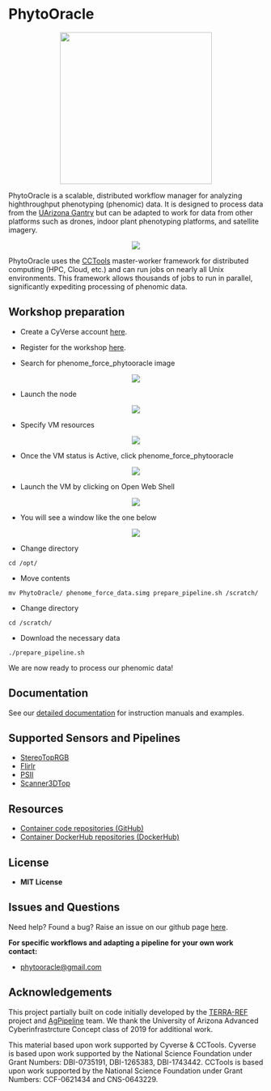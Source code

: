 # PhytoOracle

<p align="center">
    <img src="pics/PhytoOracle_logo.PNG" width="300" height="300" />
<p>

PhytoOracle is a scalable, distributed workflow manager for analyzing highthroughput phenotyping (phenomic) data. It is designed to process data from the [UArizona Gantry](https://youtu.be/da2gKRdMeXY) but can be adapted to work for data from other platforms such as drones, indoor plant phenotyping platforms, and satellite imagery. 

<p align="center">
    <img src="pics/sorghum_data_examples_2.png" />
<p>

PhytoOracle uses the [CCTools](https://cctools.readthedocs.io/en/latest/) master-worker framework for distributed computing (HPC, Cloud, etc.) and can run jobs on nearly all Unix environments. This framework allows thousands of jobs to run in parallel, significantly expediting processing of phenomic data. 

## Workshop preparation
- Create a CyVerse account [here](https://cyverse.org/new%20users).

- Register for the workshop [here](https://user.cyverse.org/workshops/67).

- Search for phenome_force_phytooracle image
<p align="center">
    <img src="pics/cyverse_image.png" />
<p>

- Launch the node 
<p align="center">
    <img src="pics/cyverse_request_atmo.png" />
<p>

- Specify VM resources
<p align="center">
    <img src="pics/cyverse_atmo_details.png" />
<p>

- Once the VM status is Active, click phenome_force_phytooracle
<p align="center">
    <img src="pics/cyverse_vm_ready.png" />
<p>

- Launch the VM by clicking on Open Web Shell 
<p align="center">
    <img src="pics/cyverse_vm.png" />
<p>

- You will see a window like the one below
<p align="center">
    <img src="pics/cyverse_terminal.png" />
<p>

- Change directory
```
cd /opt/
```

- Move contents
```
mv PhytoOracle/ phenome_force_data.simg prepare_pipeline.sh /scratch/
```

- Change directory 
```
cd /scratch/
```

- Download the necessary data 
```
./prepare_pipeline.sh
```

We are now ready to process our phenomic data! 

## Documentation

See our [detailed documentation](https://phytooracle.readthedocs.io) for instruction manuals and examples. 

## Supported Sensors and Pipelines

+ [StereoTopRGB](https://phytooracle.readthedocs.io/en/latest/4_StereoTopRGB_run.html)
+ [FlirIr](https://phytooracle.readthedocs.io/en/latest/5_FlirIr_run.html)
+ [PSII](https://phytooracle.readthedocs.io/en/latest/7_PSII_run.html)
+ [Scanner3DTop](https://phytooracle.readthedocs.io/en/latest/8_3D_run.html)

## Resources

+ [Container code repositories (GitHub)](https://github.com/phytooracle)
+ [Container DockerHub repositories (DockerHub)](https://hub.docker.com/u/phytooracle)

## License 

+ **MIT License**

## Issues and Questions

Need help? Found a bug? Raise an issue on our github page [here](https://github.com/LyonsLab/PhytoOracle/issues).

**For specific workflows and adapting a pipeline for your own work contact:**
+ phytooracle@gmail.com

## Acknowledgements

This project partially built on code initially developed by the [TERRA-REF](https://www.terraref.org/) project and [AgPipeline](https://github.com/AgPipeline/) team. We thank the University of Arizona Advanced Cyberinfrastrcture Concept class of 2019 for additional work.

This material based upon work supported by Cyverse & CCTools. Cyverse is based upon work supported by the National Science Foundation under Grant Numbers: DBI-0735191, DBI-1265383, DBI-1743442. CCTools is based upon work supported by the National Science Foundation under Grant Numbers: CCF-0621434 and CNS-0643229. 
